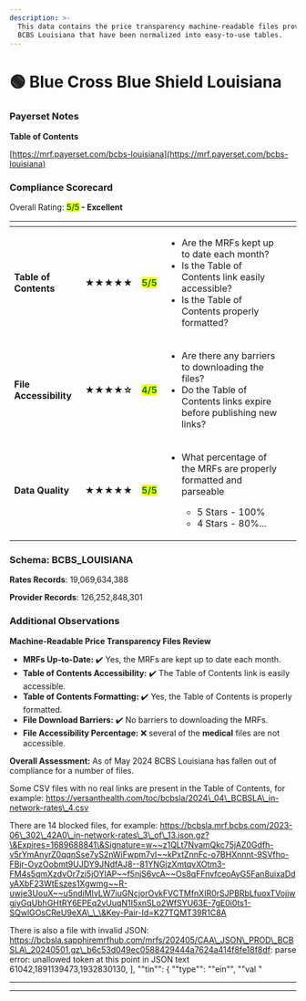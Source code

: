 ```yaml
---
description: >-
  This data contains the price transparency machine-readable files provided by
  BCBS Louisiana that have been normalized into easy-to-use tables.
---
```


# 🟢 Blue Cross Blue Shield Louisiana

### Payerset Notes

**Table of Contents**

[https://mrf.payerset.com/bcbs-louisiana](https://mrf.payerset.com/bcbs-louisiana)

### Compliance Scorecard

Overall Rating: <mark style="color:green;">**5/5**</mark>**&#x20;- Excellent**

<table data-view="cards"><thead><tr><th></th><th></th><th></th><th></th><th data-hidden data-card-cover data-type="files"></th></tr></thead><tbody><tr><td><strong>Table of Contents</strong></td><td><strong>★★★★★</strong></td><td><mark style="color:green;"><strong>5/5</strong></mark></td><td><ul><li>Are the MRFs kept up to date each month? </li><li>Is the Table of Contents link easily accessible?</li><li>Is the Table of Contents properly formatted?</li></ul></td><td></td></tr><tr><td><strong>File Accessibility</strong></td><td><strong>★★★★☆</strong></td><td><mark style="color:green;"><strong>4/5</strong></mark></td><td><ul><li>Are there any barriers to downloading the files?</li><li>Do the Table of Contents links expire before publishing new links?</li></ul></td><td></td></tr><tr><td><strong>Data Quality</strong></td><td><strong>★★★★★</strong></td><td><mark style="color:green;"><strong>5/5</strong></mark></td><td><ul><li><p>What percentage of the MRFs are properly formatted and parseable</p><ul><li>5 Stars - 100%</li><li>4 Stars - 80%...</li></ul></li></ul></td><td></td></tr></tbody></table>

### Schema: BCBS\_LOUISIANA

**Rates Records**: 19,069,634,388

**Provider Records**: 126,252,848,301

### Additional Observations

**Machine-Readable Price Transparency Files Review**

* **MRFs Up-to-Date:** ✔️ Yes, the MRFs are kept up to date each month.
* **Table of Contents Accessibility:** ✔️ The Table of Contents link is easily accessible.
* **Table of Contents Formatting:** ✔️ Yes, the Table of Contents is properly formatted.
* **File Download Barriers:** ✔️ No barriers to downloading the MRFs.
* **File Accessibility Percentage:** ❌ several of the **medical** files are not accessible.

**Overall Assessment:** As of May 2024 BCBS Louisiana has fallen out of compliance for a number of files.

Some CSV files with no real links are present in the Table of Contents, for example: https://versanthealth.com/toc/bcbsla/2024\_04\_BCBSLA\_in-network-rates\_4.csv

There are 14 blocked files, for example: https://bcbsla.mrf.bcbs.com/2023-06\_302\_42A0\_in-network-rates\_3\_of\_13.json.gz?\&Expires=1689688841\&Signature=w~~z1QLt7NvamQkc75jAZ0Gdfh-v5rYmAnyrZ0qqnSse7yS2nWiFwpm7vI~~kPxtZnnFc-o7BHXnnnt-9SVfho-FBjr-OyzOobmt9UJDY9JNdfAJ8--81YNGjzXmtqvXOtm3-FM4s5qmXzdvOr7zi5jOYlAP~~f5njS6vcA~~Os8qFFnvfceoAyG5Fan8uixaDdyAXbF23WtEszes1Xgwmg~~R-uwje3UouX~~u5ndiMIvLW7iuGNcjorOvkFVCTMfnXIR0rSJPBRbLfuoxTVojjwgjyGqUbhGHtRY6EPEq2vUuqN1I5xnSLo2WfSYU63E-7gE0i0ts1-SQwlGOsCReU9eXA\_\_\&Key-Pair-Id=K27TQMT39R1C8A

There is also a file with invalid JSON: https://bcbsla.sapphiremrfhub.com/mrfs/202405/CAA\_JSON\_PROD\_BCBSLA\_20240501.gz\_b6c53d049ec0588429444a7624a414f8fe18f8df: parse error: unallowed token at this point in JSON text 61042,1891139473,1932830130, ], ""tin"": { ""type"": ""ein"", ""val "

***

***

